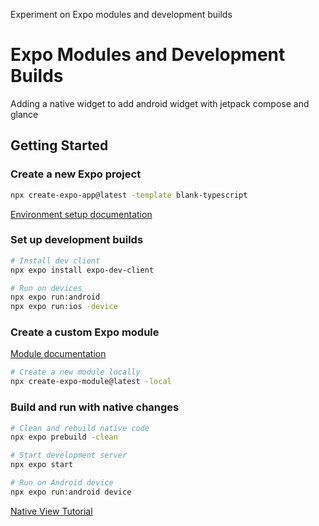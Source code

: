 Experiment on Expo modules and development builds
# Expo Modules and Development Builds
Adding a native widget to add android widget with jetpack compose and glance

## Getting Started

### Create a new Expo project

```sh
npx create-expo-app@latest -template blank-typescript
```

[Environment setup documentation](https://docs.expo.dev/get-started/set-up-your-environment/?mode=development-build6buildEnv=local)

### Set up development builds

```sh
# Install dev client
npx expo install expo-dev-client

# Run on devices
npx expo run:android
npx expo run:ios -device
```

### Create a custom Expo module

[Module documentation](https://docs.expo.dev/modules/get-started/#adding-a-new-module-to-an-existing-application)

```sh
# Create a new module locally
npx create-expo-module@latest -local
```

### Build and run with native changes

```sh
# Clean and rebuild native code
npx expo prebuild -clean

# Start development server
npx expo start

# Run on Android device
npx expo run:android device
```

[Native View Tutorial](https://docs.expo.dev/modules/native-view-tutorial/)
